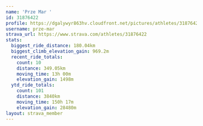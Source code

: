 ```yaml
---
name: 'Prze Mar '
id: 31876422
profile: https://dgalywyr863hv.cloudfront.net/pictures/athletes/31876422/22548952/4/large.jpg
username: prze-mar
strava_url: https://www.strava.com/athletes/31876422
stats:
  biggest_ride_distance: 180.04km
  biggest_climb_elevation_gain: 969.2m
  recent_ride_totals:
    count: 10
    distance: 349.05km
    moving_time: 13h 00m
    elevation_gain: 1498m
  ytd_ride_totals:
    count: 101
    distance: 3840km
    moving_time: 150h 17m
    elevation_gain: 28480m
layout: strava_member
--- 
```

